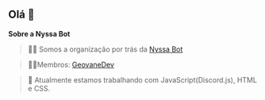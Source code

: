 ## Olá 👋

**Sobre a Nyssa Bot**

> 🙋‍♀️ Somos a organização por trás da [Nyssa Bot](https://nyssabot.pages.dev)

> 👩‍💻Membros: [GeovaneDev](https://github.com/GeovaneDev)

> 🍿 Atualmente estamos trabalhando com JavaScript(Discord.js), HTML e CSS.
